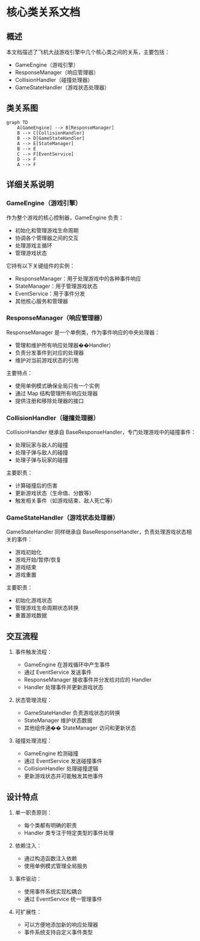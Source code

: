 # 核心类关系文档

## 概述

本文档描述了飞机大战游戏引擎中几个核心类之间的关系，主要包括：
- GameEngine（游戏引擎）
- ResponseManager（响应管理器）
- CollisionHandler（碰撞处理器）
- GameStateHandler（游戏状态处理器）

## 类关系图

```mermaid
graph TD
    A[GameEngine] --> B[ResponseManager]
    B --> C[CollisionHandler]
    B --> D[GameStateHandler]
    A --> E[StateManager]
    B --> E
    C --> F[EventService]
    D --> F
    A --> F
```

## 详细关系说明

### GameEngine（游戏引擎）

作为整个游戏的核心控制器，GameEngine 负责：
- 初始化和管理游戏生命周期
- 协调各个管理器之间的交互
- 处理游戏主循环
- 管理游戏状态

它持有以下关键组件的实例：
- ResponseManager：用于处理游戏中的各种事件响应
- StateManager：用于管理游戏状态
- EventService：用于事件分发
- 其他核心服务和管理器

### ResponseManager（响应管理器）

ResponseManager 是一个单例类，作为事件响应的中央处理器：
- 管理和维护所有响应处理器��Handler）
- 负责分发事件到对应的处理器
- 维护对当前游戏状态的引用

主要特点：
- 使用单例模式确保全局只有一个实例
- 通过 Map 结构管理所有响应处理器
- 提供注册和移除处理器的接口

### CollisionHandler（碰撞处理器）

CollisionHandler 继承自 BaseResponseHandler，专门处理游戏中的碰撞事件：
- 处理玩家与敌人的碰撞
- 处理子弹与敌人的碰撞
- 处理子弹与玩家的碰撞

主要职责：
- 计算碰撞后的伤害
- 更新游戏状态（生命值、分数等）
- 触发相关事件（如游戏结束、敌人死亡等）

### GameStateHandler（游戏状态处理器）

GameStateHandler 同样继承自 BaseResponseHandler，负责处理游戏状态相关的事件：
- 游戏初始化
- 游戏开始/暂停/恢复
- 游戏结束
- 游戏重置

主要职责：
- 初始化游戏状态
- 管理游戏生命周期状态转换
- 重置游戏数据

## 交互流程

1. 事件触发流程：
   - GameEngine 在游戏循环中产生事件
   - 通过 EventService 发送事件
   - ResponseManager 接收事件并分发给对应的 Handler
   - Handler 处理事件并更新游戏状态

2. 状态管理流程：
   - GameStateHandler 负责游戏状态的转换
   - StateManager 维护状态数据
   - 其他组件通�� StateManager 访问和更新状态

3. 碰撞处理流程：
   - GameEngine 检测碰撞
   - 通过 EventService 发送碰撞事件
   - CollisionHandler 处理碰撞逻辑
   - 更新游戏状态并可能触发其他事件

## 设计特点

1. 单一职责原则：
   - 每个类都有明确的职责
   - Handler 类专注于特定类型的事件处理

2. 依赖注入：
   - 通过构造函数注入依赖
   - 使用单例模式管理全局服务

3. 事件驱动：
   - 使用事件系统实现松耦合
   - 通过 EventService 统一管理事件

4. 可扩展性：
   - 可以方便地添加新的响应处理器
   - 事件系统支持自定义事件类型 